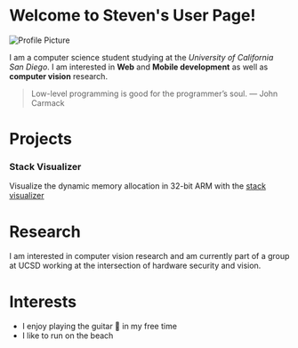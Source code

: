 # Welcome to Steven's User Page!

![Profile Picture](https://github.com/HarrisSteven/Profile/blob/main/images/Profile_Pic.jpg)

I am a computer science student studying at the *University of California San Diego*. I am interested in **Web** and **Mobile development** as well as **computer vision** research. 

> Low-level programming is good for the programmer’s soul.
> — John Carmack

# Projects

### Stack Visualizer

Visualize the dynamic memory allocation in 32-bit ARM with the [stack visualizer](https://harrissteven.github.io/stack-visualizer/) 

# Research

I am interested in computer vision research and am currently part of a group at UCSD working at the intersection of hardware security and vision.

# Interests

* I enjoy playing the guitar :guitar: in my free time
* I like to run on the beach 
